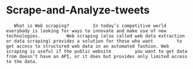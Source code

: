# Scrape-and-Analyze-tweets
       What is Web scraping?         In today’s competitive world everybody is looking for ways to innovate and make use of new technologies.          Web scraping (also called web data extraction or data scraping) provides a solution for those who want         to get access to structured web data in an automated fashion. Web scraping is useful if the public website         you want to get data from doesn’t have an API, or it does but provides only limited access to the data.
